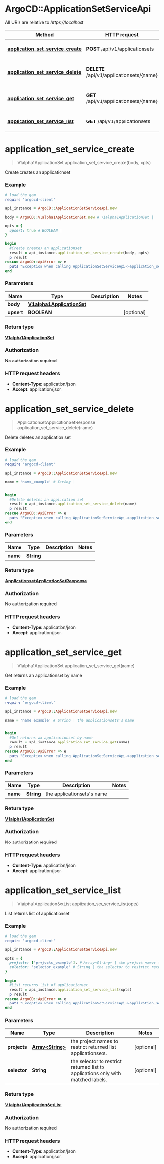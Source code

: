 # ArgoCD::ApplicationSetServiceApi

All URIs are relative to *https://localhost*

Method | HTTP request | Description
------------- | ------------- | -------------
[**application_set_service_create**](ApplicationSetServiceApi.md#application_set_service_create) | **POST** /api/v1/applicationsets | Create creates an applicationset
[**application_set_service_delete**](ApplicationSetServiceApi.md#application_set_service_delete) | **DELETE** /api/v1/applicationsets/{name} | Delete deletes an application set
[**application_set_service_get**](ApplicationSetServiceApi.md#application_set_service_get) | **GET** /api/v1/applicationsets/{name} | Get returns an applicationset by name
[**application_set_service_list**](ApplicationSetServiceApi.md#application_set_service_list) | **GET** /api/v1/applicationsets | List returns list of applicationset


# **application_set_service_create**
> V1alpha1ApplicationSet application_set_service_create(body, opts)

Create creates an applicationset

### Example
```ruby
# load the gem
require 'argocd-client'

api_instance = ArgoCD::ApplicationSetServiceApi.new

body = ArgoCD::V1alpha1ApplicationSet.new # V1alpha1ApplicationSet | 

opts = { 
  upsert: true # BOOLEAN | 
}

begin
  #Create creates an applicationset
  result = api_instance.application_set_service_create(body, opts)
  p result
rescue ArgoCD::ApiError => e
  puts "Exception when calling ApplicationSetServiceApi->application_set_service_create: #{e}"
end
```

### Parameters

Name | Type | Description  | Notes
------------- | ------------- | ------------- | -------------
 **body** | [**V1alpha1ApplicationSet**](V1alpha1ApplicationSet.md)|  | 
 **upsert** | **BOOLEAN**|  | [optional] 

### Return type

[**V1alpha1ApplicationSet**](V1alpha1ApplicationSet.md)

### Authorization

No authorization required

### HTTP request headers

 - **Content-Type**: application/json
 - **Accept**: application/json



# **application_set_service_delete**
> ApplicationsetApplicationSetResponse application_set_service_delete(name)

Delete deletes an application set

### Example
```ruby
# load the gem
require 'argocd-client'

api_instance = ArgoCD::ApplicationSetServiceApi.new

name = 'name_example' # String | 


begin
  #Delete deletes an application set
  result = api_instance.application_set_service_delete(name)
  p result
rescue ArgoCD::ApiError => e
  puts "Exception when calling ApplicationSetServiceApi->application_set_service_delete: #{e}"
end
```

### Parameters

Name | Type | Description  | Notes
------------- | ------------- | ------------- | -------------
 **name** | **String**|  | 

### Return type

[**ApplicationsetApplicationSetResponse**](ApplicationsetApplicationSetResponse.md)

### Authorization

No authorization required

### HTTP request headers

 - **Content-Type**: application/json
 - **Accept**: application/json



# **application_set_service_get**
> V1alpha1ApplicationSet application_set_service_get(name)

Get returns an applicationset by name

### Example
```ruby
# load the gem
require 'argocd-client'

api_instance = ArgoCD::ApplicationSetServiceApi.new

name = 'name_example' # String | the applicationsets's name


begin
  #Get returns an applicationset by name
  result = api_instance.application_set_service_get(name)
  p result
rescue ArgoCD::ApiError => e
  puts "Exception when calling ApplicationSetServiceApi->application_set_service_get: #{e}"
end
```

### Parameters

Name | Type | Description  | Notes
------------- | ------------- | ------------- | -------------
 **name** | **String**| the applicationsets&#39;s name | 

### Return type

[**V1alpha1ApplicationSet**](V1alpha1ApplicationSet.md)

### Authorization

No authorization required

### HTTP request headers

 - **Content-Type**: application/json
 - **Accept**: application/json



# **application_set_service_list**
> V1alpha1ApplicationSetList application_set_service_list(opts)

List returns list of applicationset

### Example
```ruby
# load the gem
require 'argocd-client'

api_instance = ArgoCD::ApplicationSetServiceApi.new

opts = { 
  projects: ['projects_example'], # Array<String> | the project names to restrict returned list applicationsets.
  selector: 'selector_example' # String | the selector to restrict returned list to applications only with matched labels.
}

begin
  #List returns list of applicationset
  result = api_instance.application_set_service_list(opts)
  p result
rescue ArgoCD::ApiError => e
  puts "Exception when calling ApplicationSetServiceApi->application_set_service_list: #{e}"
end
```

### Parameters

Name | Type | Description  | Notes
------------- | ------------- | ------------- | -------------
 **projects** | [**Array&lt;String&gt;**](String.md)| the project names to restrict returned list applicationsets. | [optional] 
 **selector** | **String**| the selector to restrict returned list to applications only with matched labels. | [optional] 

### Return type

[**V1alpha1ApplicationSetList**](V1alpha1ApplicationSetList.md)

### Authorization

No authorization required

### HTTP request headers

 - **Content-Type**: application/json
 - **Accept**: application/json



